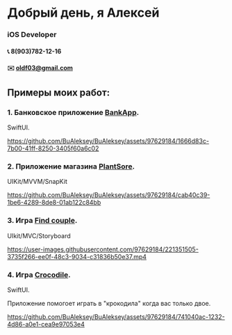 # Добрый день, я Алексей
### iOS Developer <img height="15" width="15" src="https://cdn.simpleicons.org/Apple/yellow"/>
#### :telephone_receiver:  8(903)782-12-16
#### :envelope:  oldf03@gmail.com

## Примеры моих работ:

### 1. Банковское приложение [BankApp](https://github.com/BuAleksey/BankApp).

SwiftUI.

https://github.com/BuAleksey/BuAleksey/assets/97629184/1666d83c-7b00-41ff-8250-3405f60a6c02

### 2. Приложение магазина [PlantSore](https://github.com/BuAleksey/PlantSrore).

UIKit/MVVM/SnapKit

https://github.com/BuAleksey/BuAleksey/assets/97629184/cab40c39-1be6-4289-8de8-01ab122c84bb

### 3. Игра [Find couple](https://github.com/BuAleksey/Find-couple.git).

UIkit/MVC/Storyboard

https://user-images.githubusercontent.com/97629184/221351505-3735f266-ee0f-48c3-9034-c31836b50e37.mp4

### 4. Игра [Crocodile](https://github.com/BuAleksey/CrocodileApp).

SwiftUI.

Приложение помогоет играть в "крокодила" когда вас только двое.

https://github.com/BuAleksey/BuAleksey/assets/97629184/741040ac-1232-4d86-a0e1-cea9e97053e4


